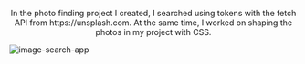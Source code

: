 <p style="text-align: center;">
        In the photo finding project I created, I searched using tokens with the fetch API from https://unsplash.com. At
        the same time, I worked on shaping the photos in my project with CSS.
</p>


![image-search-app](https://github.com/esraarnusaslan/Image-Finding-App/assets/131678210/9b26eda7-70a8-46d4-9f26-37fc201b1591)


